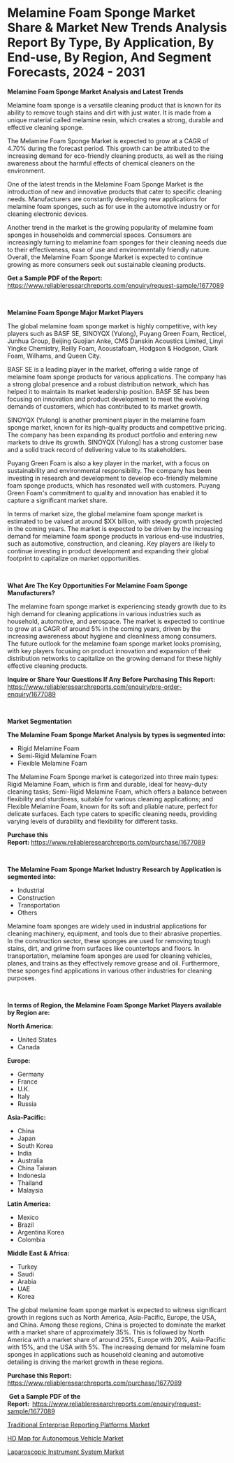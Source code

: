 <p><h1>Melamine Foam Sponge Market Share & Market New Trends Analysis Report By Type, By Application, By End-use, By Region, And Segment Forecasts, 2024 - 2031</h1></p><p><strong>Melamine Foam Sponge Market Analysis and Latest Trends</strong></p>
<p><p>Melamine foam sponge is a versatile cleaning product that is known for its ability to remove tough stains and dirt with just water. It is made from a unique material called melamine resin, which creates a strong, durable and effective cleaning sponge.</p><p>The Melamine Foam Sponge Market is expected to grow at a CAGR of 4.70% during the forecast period. This growth can be attributed to the increasing demand for eco-friendly cleaning products, as well as the rising awareness about the harmful effects of chemical cleaners on the environment.</p><p>One of the latest trends in the Melamine Foam Sponge Market is the introduction of new and innovative products that cater to specific cleaning needs. Manufacturers are constantly developing new applications for melamine foam sponges, such as for use in the automotive industry or for cleaning electronic devices.</p><p>Another trend in the market is the growing popularity of melamine foam sponges in households and commercial spaces. Consumers are increasingly turning to melamine foam sponges for their cleaning needs due to their effectiveness, ease of use and environmentally friendly nature. Overall, the Melamine Foam Sponge Market is expected to continue growing as more consumers seek out sustainable cleaning products.</p></p>
<p><strong>Get a Sample PDF of the Report:&nbsp;</strong> <a href="https://www.reliableresearchreports.com/enquiry/request-sample/1677089">https://www.reliableresearchreports.com/enquiry/request-sample/1677089</a></p>
<p>&nbsp;</p>
<p><strong>Melamine Foam Sponge Major Market Players</strong></p>
<p><p>The global melamine foam sponge market is highly competitive, with key players such as BASF SE, SINOYQX (Yulong), Puyang Green Foam, Recticel, Junhua Group, Beijing Guojian Anke, CMS Danskin Acoustics Limited, Linyi Yingke Chemistry, Reilly Foam, Acoustafoam, Hodgson & Hodgson, Clark Foam, Wilhams, and Queen City. </p><p>BASF SE is a leading player in the market, offering a wide range of melamine foam sponge products for various applications. The company has a strong global presence and a robust distribution network, which has helped it to maintain its market leadership position. BASF SE has been focusing on innovation and product development to meet the evolving demands of customers, which has contributed to its market growth.</p><p>SINOYQX (Yulong) is another prominent player in the melamine foam sponge market, known for its high-quality products and competitive pricing. The company has been expanding its product portfolio and entering new markets to drive its growth. SINOYQX (Yulong) has a strong customer base and a solid track record of delivering value to its stakeholders.</p><p>Puyang Green Foam is also a key player in the market, with a focus on sustainability and environmental responsibility. The company has been investing in research and development to develop eco-friendly melamine foam sponge products, which has resonated well with customers. Puyang Green Foam's commitment to quality and innovation has enabled it to capture a significant market share.</p><p>In terms of market size, the global melamine foam sponge market is estimated to be valued at around $XX billion, with steady growth projected in the coming years. The market is expected to be driven by the increasing demand for melamine foam sponge products in various end-use industries, such as automotive, construction, and cleaning. Key players are likely to continue investing in product development and expanding their global footprint to capitalize on market opportunities.</p></p>
<p>&nbsp;</p>
<p><strong>What Are The Key Opportunities For Melamine Foam Sponge Manufacturers?</strong></p>
<p><p>The melamine foam sponge market is experiencing steady growth due to its high demand for cleaning applications in various industries such as household, automotive, and aerospace. The market is expected to continue to grow at a CAGR of around 5% in the coming years, driven by the increasing awareness about hygiene and cleanliness among consumers. The future outlook for the melamine foam sponge market looks promising, with key players focusing on product innovation and expansion of their distribution networks to capitalize on the growing demand for these highly effective cleaning products.</p></p>
<p><strong>Inquire or Share Your Questions If Any Before Purchasing This Report:</strong> <a href="https://www.reliableresearchreports.com/enquiry/pre-order-enquiry/1677089">https://www.reliableresearchreports.com/enquiry/pre-order-enquiry/1677089</a></p>
<p>&nbsp;</p>
<p><strong>Market Segmentation</strong></p>
<p><strong>The Melamine Foam Sponge Market Analysis by types is segmented into:</strong></p>
<p><ul><li>Rigid Melamine Foam</li><li>Semi-Rigid Melamine Foam</li><li>Flexible Melamine Foam</li></ul></p>
<p><p>The Melamine Foam Sponge market is categorized into three main types: Rigid Melamine Foam, which is firm and durable, ideal for heavy-duty cleaning tasks; Semi-Rigid Melamine Foam, which offers a balance between flexibility and sturdiness, suitable for various cleaning applications; and Flexible Melamine Foam, known for its soft and pliable nature, perfect for delicate surfaces. Each type caters to specific cleaning needs, providing varying levels of durability and flexibility for different tasks.</p></p>
<p><strong>Purchase this Report:&nbsp;</strong><a href="https://www.reliableresearchreports.com/purchase/1677089">https://www.reliableresearchreports.com/purchase/1677089</a></p>
<p>&nbsp;</p>
<p><strong>The Melamine Foam Sponge Market Industry Research by Application is segmented into:</strong></p>
<p><ul><li>Industrial</li><li>Construction</li><li>Transportation</li><li>Others</li></ul></p>
<p><p>Melamine foam sponges are widely used in industrial applications for cleaning machinery, equipment, and tools due to their abrasive properties. In the construction sector, these sponges are used for removing tough stains, dirt, and grime from surfaces like countertops and floors. In transportation, melamine foam sponges are used for cleaning vehicles, planes, and trains as they effectively remove grease and oil. Furthermore, these sponges find applications in various other industries for cleaning purposes.</p></p>
<p>&nbsp;</p>
<p><strong>In terms of Region, the Melamine Foam Sponge Market Players available by Region are:</strong></p>
<p>
    <p> <strong> North America: </strong>
        <ul>
            <li>United States</li>
            <li>Canada</li>
        </ul>
        </p> 
    <p> <strong> Europe: </strong>
        <ul>
            <li>Germany</li>
            <li>France</li>
            <li>U.K.</li>
            <li>Italy</li>
            <li>Russia</li>
        </ul>
        </p> 
    <p> <strong> Asia-Pacific: </strong>
        <ul>
            <li>China</li>
            <li>Japan</li>
            <li>South Korea</li>
            <li>India</li>
            <li>Australia</li>
            <li>China Taiwan</li>
            <li>Indonesia</li>
            <li>Thailand</li>
            <li>Malaysia</li>
        </ul>
        </p> 
    <p> <strong> Latin America: </strong>
        <ul>
            <li>Mexico</li>
            <li>Brazil</li>
            <li>Argentina Korea</li>
            <li>Colombia</li>
        </ul>
        </p> 
    <p> <strong> Middle East & Africa: </strong>
        <ul>
            <li>Turkey</li>
            <li>Saudi</li>
            <li>Arabia</li>
            <li>UAE</li>
            <li>Korea</li>
        </ul>
    </p>
    </p>
<p><p>The global melamine foam sponge market is expected to witness significant growth in regions such as North America, Asia-Pacific, Europe, the USA, and China. Among these regions, China is projected to dominate the market with a market share of approximately 35%. This is followed by North America with a market share of around 25%, Europe with 20%, Asia-Pacific with 15%, and the USA with 5%. The increasing demand for melamine foam sponges in applications such as household cleaning and automotive detailing is driving the market growth in these regions.</p></p>
<p><strong>Purchase this Report: </strong><a href="https://www.reliableresearchreports.com/purchase/1677089">https://www.reliableresearchreports.com/purchase/1677089</a></p>
<p>&nbsp;<strong>Get a Sample PDF of the Report:&nbsp;&nbsp;</strong><a href="https://www.reliableresearchreports.com/enquiry/request-sample/1677089">https://www.reliableresearchreports.com/enquiry/request-sample/1677089</a></p>
<p><strong></strong></p>
<p><p><a href="https://view.publitas.com/reportprime-1/traditional-enterprise-reporting-platforms-market-analysis-examines-its-scope-on-growth-opportunities-and-forecasted-trends-spanning-from-2023-to-2030/">Traditional Enterprise Reporting Platforms Market</a></p><p><a href="https://view.publitas.com/reportprime-1/hd-map-for-autonomous-vehicle-market-size-growth-and-forecast-from-2023-2030/">HD Map for Autonomous Vehicle Market</a></p><p><a href="https://view.publitas.com/reportprime-1/laparoscopic-instrument-system-market-size-growth-and-forecast-from-2023-2030/">Laparoscopic Instrument System Market</a></p></p>